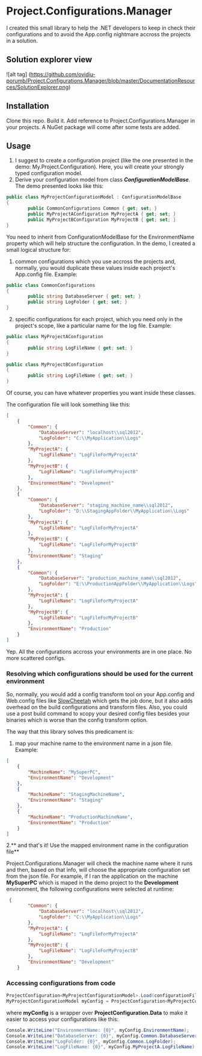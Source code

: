 # Project.Configurations.Manager

I created this small library to help the .NET developers to keep in check their configurations and to avoid the App.config nightmare accross the projects in a solution.


## Solution explorer view
![alt tag] (https://github.com/ovidiu-porumb/Project.Configurations.Manager/blob/master/DocumentationResources/SolutionExplorer.png)

## Installation

Clone this repo. Build it. Add reference to Project.Configurations.Manager in your projects.
A NuGet package will come after some tests are added.

## Usage

1. I suggest to create a configuration project (like the one presented in the demo: My.Project.Configuration). Here, you will create your strongly typed configuration model. 
2. Derive your configuration model from class ***ConfigurationModelBase***. The demo presented looks like this:
```cs
public class MyProjectConfigurationModel : ConfigurationModelBase
{
        public CommonConfigurations Common { get; set; }
        public MyProjectAConfiguration MyProjectA { get; set; }
        public MyProjectBConfiguration MyProjectB { get; set; }
}
```

You need to inherit from ConfigurationModelBase for the EnvironmentName property which will help structure the configuration.
In the demo, I created a small logical structure for:
1. common configurations which you use accross the projects and, normally, you would duplicate these values inside each project's App.config file. Example:
```cs
public class CommonConfigurations
{
        public string DatabaseServer { get; set; }
        public string LogFolder { get; set; }
}
```
2. specific configurations for each project, which you need only in the project's scope, like a particular name for the log file. Example:
```cs
public class MyProjectAConfiguration
{
        public string LogFileName { get; set; }
}
```
```cs
public class MyProjectBConfiguration
{
        public string LogFileName { get; set; }
}
```
Of course, you can have whatever properties you want inside these classes.


The configuration file will look something like this:
```json
[
    {
        "Common": {
            "DatabaseServer": "localhost\\sql2012",
            "LogFolder": "C:\\MyApplication\\Logs"
        },
        "MyProjectA": {
            "LogFileName": "LogFileForMyProjectA"
        },
        "MyProjectB": {
            "LogFileName": "LogFileForMyProjectB"
        },
        "EnvironmentName": "Development"
    },
    {
        "Common": {
            "DatabaseServer": "staging_machine_name\\sql2012",
            "LogFolder": "D:\\StagingAppFolder\\MyApplication\\Logs"
        },
        "MyProjectA": {
            "LogFileName": "LogFileForMyProjectA"
        },
        "MyProjectB": {
            "LogFileName": "LogFileForMyProjectB"
        },
        "EnvironmentName": "Staging"
    },
    {
        "Common": {
            "DatabaseServer": "production_machine_name\\sql2012",
            "LogFolder": "E:\\ProductionAppFolder\\MyApplication\\Logs"
        },
        "MyProjectA": {
            "LogFileName": "LogFileForMyProjectA"
        },
        "MyProjectB": {
            "LogFileName": "LogFileForMyProjectB"
        },
        "EnvironmentName": "Production"
    }
]
```

Yep. All the configurations accross your environments are in one place. No more scattered configs.

### Resolving which configurations should be used for the current environment

So, normally, you would add a config transform tool on your App.config and Web.config files like [SlowCheetah](https://visualstudiogallery.msdn.microsoft.com/69023d00-a4f9-4a34-a6cd-7e854ba318b5) which gets the job done, but it also adds overhead on the build configurations and transform files. Also, you could use a post build command to xcopy your desired config files besides your binaries which is worse than the config transform option.

The way that this library solves this predicament is:
1. map your machine name to the environment name in a json file. Example:
```json
[
    {
        "MachineName": "MySuperPC",
        "EnvironmentName": "Development"
    },
    {
        "MachineName": "StagingMachineName",
        "EnvironmentName": "Staging"
    },
    { 
        "MachineName": "ProductionMachineName",
        "EnvironmentName": "Production"
    }
]
```
2.** and that's it! Use the mapped environment name in the configuration file**

Project.Configurations.Manager will check the machine name where it runs and then, based on that info, will choose the appropriate configuration set from the json file. 
For example, if I ran the application on the machine **MySuperPC** which is maped in the demo project to the **Development** environment, the following configurations were selected at runtime:
```json
 {
        "Common": {
            "DatabaseServer": "localhost\\sql2012",
            "LogFolder": "C:\\MyApplication\\Logs"
        },
        "MyProjectA": {
            "LogFileName": "LogFileForMyProjectA"
        },
        "MyProjectB": {
            "LogFileName": "LogFileForMyProjectB"
        },
        "EnvironmentName": "Development"
    }
```

### Accessing configurations from code

```cs
ProjectConfiguration<MyProjectConfigurationModel>.Load(configurationFilePath, environmentFilePath);
MyProjectConfigurationModel myConfig = ProjectConfiguration<MyProjectConfigurationModel>.Data;
```

where **myConfig** is a wrapper over **ProjectConfiguration<MyProjectConfigurationModel>.Data** to make it easier to access your configurations like this:
```cs 
Console.WriteLine("EnvironmentName: {0}", myConfig.EnvironmentName);
Console.WriteLine("DatabaseServer: {0}", myConfig.Common.DatabaseServer);
Console.WriteLine("LogFolder: {0}", myConfig.Common.LogFolder);
Console.WriteLine("LogFileName: {0}", myConfig.MyProjectA.LogFileName);
```
